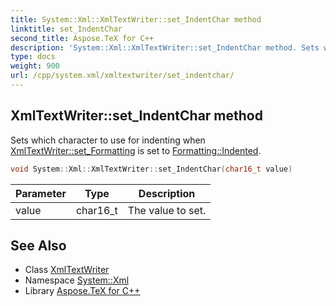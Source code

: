 ```yaml
---
title: System::Xml::XmlTextWriter::set_IndentChar method
linktitle: set_IndentChar
second_title: Aspose.TeX for C++
description: 'System::Xml::XmlTextWriter::set_IndentChar method. Sets which character to use for indenting when XmlTextWriter::set_Formatting is set to Formatting::Indented in C++.'
type: docs
weight: 900
url: /cpp/system.xml/xmltextwriter/set_indentchar/
---
```

## XmlTextWriter::set_IndentChar method


Sets which character to use for indenting when [XmlTextWriter::set_Formatting](../set_formatting/) is set to [Formatting::Indented](../../formatting/).

```cpp
void System::Xml::XmlTextWriter::set_IndentChar(char16_t value)
```


| Parameter | Type | Description |
| --- | --- | --- |
| value | char16_t | The value to set. |

## See Also

* Class [XmlTextWriter](../)
* Namespace [System::Xml](../../)
* Library [Aspose.TeX for C++](../../../)
